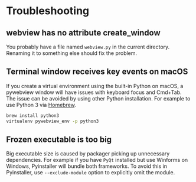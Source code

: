 # Troubleshooting

## webview has no attribute create_window

You probably have a file named `webview.py` in the current directory. Renaming it to something else should fix the problem.

## Terminal window receives key events on macOS

If you create a virtual environment using the built-in Python on macOS, a pywebview window will have issues with keyboard focus and Cmd+Tab. The issue can be avoided by using other Python installation. For example to use Python 3 via [Homebrew](https://brew.sh).

``` bash
brew install python3
virtualenv pywebview_env -p python3
```

## Frozen executable is too big

Big executable size is caused by packager picking up unnecessary dependencies. For example if you have `PyQt` installed but use Winforms on Windows, Pyinstaller will bundle both frameworks. To avoid this in Pyinstaller, use `--exclude-module` option to explicitly omit the module.
